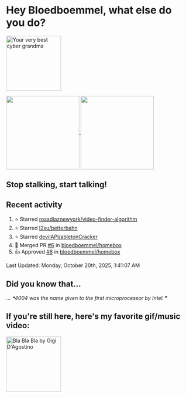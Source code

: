 # Hey Bloedboemmel, what else do you do? 
<p float="left" >
  <img alt="Your very best cyber grandma" src="https://thekenyonthrill.files.wordpress.com/2013/10/44-grandma-computer-e1381195849436.jpg" height="150px"/>
</p>

<a href="https://github.com/bloedboemmel">
  <img align="center" src="https://letstrys-bloedboemmel.vercel.app/api/?username=bloedboemmel&show_icons=true&theme=radical" height="200"/>
  
</a>

<a href="https://github.com/bloedboemmel">
  <img align="center" src="https://letstrys-bloedboemmel.vercel.app/api/top-langs/?username=bloedboemmel&theme=radical"  height="200"/>
</a>


## Stop stalking, start talking!
## Recent activity
<!--RECENT_ACTIVITY:start-->
1. ⭐ Starred [rosadiaznewyork/video-finder-algorithm](https://github.com/rosadiaznewyork/video-finder-algorithm)
2. ⭐ Starred [l2xu/betterbahn](https://github.com/l2xu/betterbahn)
3. ⭐ Starred [devilAPI/abletonCracker](https://github.com/devilAPI/abletonCracker)
4. 🎉 Merged PR [#6](https://github.com/bloedboemmel/homebox/pull/6) in [bloedboemmel/homebox](https://github.com/bloedboemmel/homebox)
5. 👍 Approved [#6](https://github.com/bloedboemmel/homebox/pull/6#pullrequestreview-3094288496) in [bloedboemmel/homebox](https://github.com/bloedboemmel/homebox)
<!--RECENT_ACTIVITY:end-->

<!--RECENT_ACTIVITY:last_update-->
Last Updated: Monday, October 20th, 2025, 1:41:07 AM
<!--RECENT_ACTIVITY:last_update_end-->


## Did you know that...
... <!--STARTS_HERE_QUOTE_README-->
<i>❝4004 was the name given to the first microprocessor by Intel.❞</i>
<!--ENDS_HERE_QUOTE_README-->


## If you're still here, here's my favorite gif/music video:

<a href="https://www.youtube.com/watch?v=Hrph2EW9VjY">
  <img alt="Bla Bla Bla by Gigi D'Agostino" src="../img/BlaBlaBla.gif" height="150px"/>
</a>
